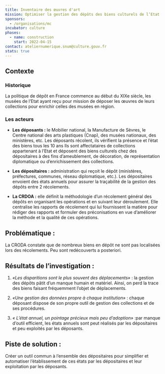```yaml
---
title: Inventaire des œuvres d'art
mission: Optimiser la gestion des dépôts des biens culturels de l’Etat chez les dépositaires en assurant une meilleure traçabilité entre deux récolements. Eviter les pertes et faciliter les redécouvertes. 
sponsors:
  - /organisations/mc
incubator: culture
phases:
  - name: construction
    start: 2022-04-15
contact: ateliernumerique.snum@culture.gouv.fr
stats: true
---
```


## Contexte  

### Historique 

La politique de dépôt en France commence au début du XIXe siècle, les musées de l’Etat ayant reçu pour mission de déposer les œuvres de leurs collections pour enrichir celles des musées en région. 

### Les acteurs 

-	**Les déposants :** le Mobilier national, la Manufacture de Sèvres, le Centre national des arts plastiques (Cnap), des musées nationaux, des ministères, etc. Les déposants récolent, ils vérifient la présence et l’état des biens tous les 10 ans Ils sont affectataires de collections appartenant à l’Etat et déposent des biens culturels chez des dépositaires à des fins d’ameublement, de décoration, de représentation diplomatique ou d’enrichissement des collections. 

-	**Les dépositaires :** administration qui reçoit le dépôt (ministères, préfectures, communes, réseau diplomatique, etc.). Les dépositaires envoient des états annuels pour assurer la traçabilité de la gestion des dépôts entre 2 récolements. 
 
-	**La CRDOA :**  elle définit la méthodologie d’un récolement général des dépôts en organisant les opérations et en suivant leur déroulement. Elle centralise les rapports de récolement qui lui fournissent la matière pour rédiger des rapports et formuler des préconisations en vue d’améliorer la méthode et la qualité de ces opérations.

## Problématique :

La CRODA constate que de nombreux biens en dépôt ne sont pas localisées lors des récolements. Peu sont redécouverts a posteriori.

## Résultats de l’investigation :

1. _«Les disparitions sont le plus souvent des déplacements»_ : la gestion des dépôts pâtit d’un manque humain et matériel.  Ainsi, on perd la trace des biens faisant fréquemment l’objet de déplacements. 

2. _«Une gestion des données propre à chaque institution»_ : chaque déposant dispose de son propre outil de gestion des collections et de ses procédures. 

3. _« L’état annuel, un pointage précieux mais peu d’adoption»_ :par manque d’outil efficient, les états annuels sont peut réalisés par les dépositaires et peu exploités par les déposants.


## Piste de solution : 

Créer un outil commun à l’ensemble des dépositaires pour simplifier et automatiser l’établissement de ces états par les dépositaires et leur exploitation par les déposants.
